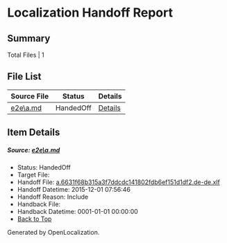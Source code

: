 # <a name='report-top'></a> Localization Handoff Report

## Summary
 Total Files | 1

## File List
 Source File | Status | Details 
 ----------- | ------ | ------- 
 [e2e\a.md](https://github.com/OpenLocalizationTest/oltest/blob/4a0d050d66469a2c7f81f7e4cf81e108a3c53333/e2e/a.md) | HandedOff | [Details](#085c37fc784067ec95894b0e048f9469e0559f201)

## Item Details
##### <a name='085c37fc784067ec95894b0e048f9469e0559f201'></a> Source: [e2e\a.md](https://github.com/OpenLocalizationTest/oltest/blob/4a0d050d66469a2c7f81f7e4cf81e108a3c53333/e2e/a.md)
* Status: HandedOff
* Target File: 
* Handoff File: [a.6631f68b315a3f7ddcdc141802fdb6ef151d1df2.de-de.xlf](https://github.com/OpenLocalizationTestOrg/olhandoff/blob/e53426749d92ab0ff03ffe6f5d2448224aeb63b4/ol-handoff/OpenLocalizationTestOrg/oltest.de-de/yanz/a.6631f68b315a3f7ddcdc141802fdb6ef151d1df2.de-de.xlf)
* Handoff Datetime: 2015-12-01 07:56:46
* Handoff Reason: Include
* Handback File: 
* Handback Datetime: 0001-01-01 00:00:00
* [Back to Top](#report-top)


Generated by OpenLocalization.
